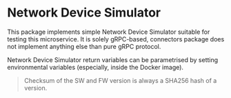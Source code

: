 # Network Device Simulator
This package implements simple Network Device Simulator suitable for testing this microservice.
It is solely gRPC-based, connectors package does not implement anything else than pure gRPC protocol.

Network Device Simulator return variables can be parametrised by setting environmental variables (especially, inside
 the Docker image).
> Checksum of the SW and FW version is always a SHA256 hash of a version.
